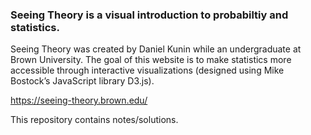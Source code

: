 ### Seeing Theory is a visual introduction to probabiltiy and statistics. 

Seeing Theory was created by Daniel Kunin while an undergraduate at Brown University. The goal of this website is to make statistics more accessible through interactive visualizations (designed using Mike Bostock’s JavaScript library D3.js).

https://seeing-theory.brown.edu/

This repository contains notes/solutions.
